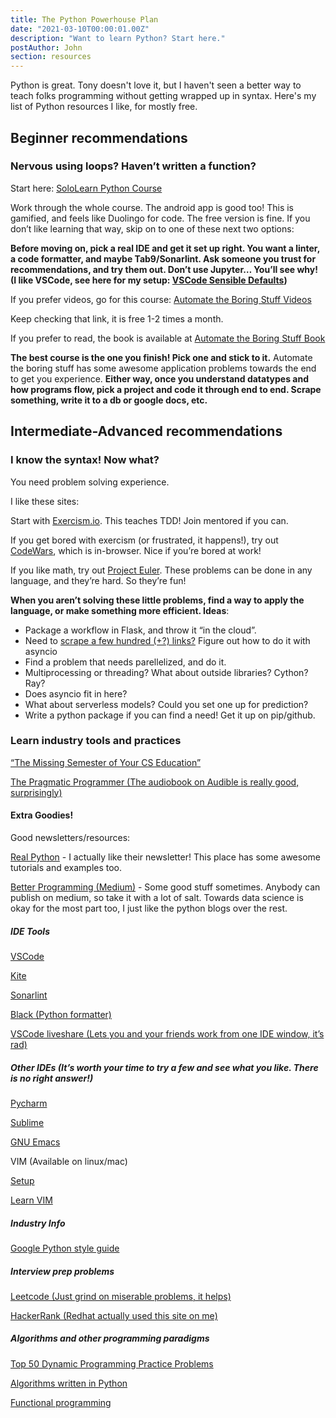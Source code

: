 ```yaml
---
title: The Python Powerhouse Plan
date: "2021-03-10T00:00:01.00Z"
description: "Want to learn Python? Start here."
postAuthor: John
section: resources
---
```


Python is great. Tony doesn't love it, but I haven't seen a better way to teach folks programming without getting wrapped up in syntax. Here's my list of Python resources I like, for mostly free.

## Beginner recommendations

### Nervous using loops? Haven’t written a function?

Start here: [SoloLearn Python Course](https://www.sololearn.com/Course/Python/)

Work through the whole course. The android app is good too!
This is gamified, and feels like Duolingo for code. The free version is fine.
If you don’t like learning that way, skip on to one of these next two options:

**Before moving on, pick a real IDE and get it set up right. You want a linter, a code formatter, and maybe Tab9/Sonarlint. Ask someone you trust for recommendations, and try them out. Don’t use Jupyter… You’ll see why! (I like VSCode, see here for my setup: [VSCode Sensible Defaults](/vscode-defaults))**

If you prefer videos, go for this course: [Automate the Boring Stuff Videos](https://inventwithpython.com/automateudemy)

Keep checking that link, it is free 1-2 times a month.

If you prefer to read, the book is available at [Automate the Boring Stuff Book](http://automatetheboringstuff.com/)

**The best course is the one you finish! Pick one and stick to it.** Automate the boring stuff has some awesome application problems towards the end to get you experience. **Either way, once you understand datatypes and how programs flow, pick a project and code it through end to end. Scrape something, write it to a db or google docs, etc.**

## Intermediate-Advanced recommendations

### I know the syntax! Now what?

You need problem solving experience.

I like these sites:

Start with [Exercism.io](https://exercism.io/tracks/python). This teaches TDD! Join mentored if you can.

If you get bored with exercism (or frustrated, it happens!), try out [CodeWars](https://www.codewars.com/dashboard), which is in-browser. Nice if you’re bored at work!

If you like math, try out [Project Euler](https://projecteuler.net/). These problems can be done in any language, and they’re hard. So they’re fun!

**When you aren’t solving these little problems, find a way to apply the language, or make something more efficient. Ideas**:

- Package a workflow in Flask, and throw it “in the cloud”.
- Need to [scrape a few hundred (+?) links?](/dont-scrape/) Figure out how to do it with asyncio
- Find a problem that needs parellelized, and do it.
- Multiprocessing or threading? What about outside libraries? Cython? Ray?
- Does asyncio fit in here?
- What about serverless models? Could you set one up for prediction?
- Write a python package if you can find a need! Get it up on pip/github.

### Learn industry tools and practices

[“The Missing Semester of Your CS Education”](https://missing.csail.mit.edu/)

[The Pragmatic Programmer (The audiobook on Audible is really good, surprisingly)](https://www.amazon.com/Pragmatic-Programmer-journey-mastery-Anniversary/dp/0135957052)

#### Extra Goodies!

Good newsletters/resources:

[Real Python](https://realpython.com/) - I actually like their newsletter! This place has some awesome tutorials and examples too.

[Better Programming (Medium)](https://medium.com/better-programming) - Some good stuff sometimes. Anybody can publish on medium, so take it with a lot of salt. Towards data science is okay for the most part too, I just like the python blogs over the rest.

##### IDE Tools

[VSCode](https://code.visualstudio.com/)

[Kite](https://kite.com/)

[Sonarlint](https://www.sonarlint.org/)

[Black (Python formatter)](https://black.readthedocs.io/en/stable/)

[VSCode liveshare (Lets you and your friends work from one IDE window, it’s rad)](https://marketplace.visualstudio.com/items?itemName=MS-vsliveshare.vsliveshare-pack)

##### Other IDEs (It’s worth your time to try a few and see what you like. There is no right answer!)

[Pycharm](https://www.jetbrains.com/pycharm/)

[Sublime](sublimetext.com)

[GNU Emacs](gnu.org/software/emacs/)

VIM (Available on linux/mac)

[Setup](https://realpython.com/vim-and-python-a-match-made-in-heaven/)

[Learn VIM](https://vim-adventures.com/)

##### Industry Info

[Google Python style guide](https://google.github.io/styleguide/pyguide.html)

##### Interview prep problems

[Leetcode (Just grind on miserable problems, it helps)](https://leetcode.com/)

[HackerRank (Redhat actually used this site on me)](https://www.hackerrank.com/)

##### Algorithms and other programming paradigms

[Top 50 Dynamic Programming Practice Problems](https://blog.usejournal.com/top-50-dynamic-programming-practice-problems-4208fed71aa3)

[Algorithms written in Python](https://github.com/davestroud/Algorithm_Fundamentals)

[Functional programming](https://stackabuse.com/functional-programming-in-python/)
